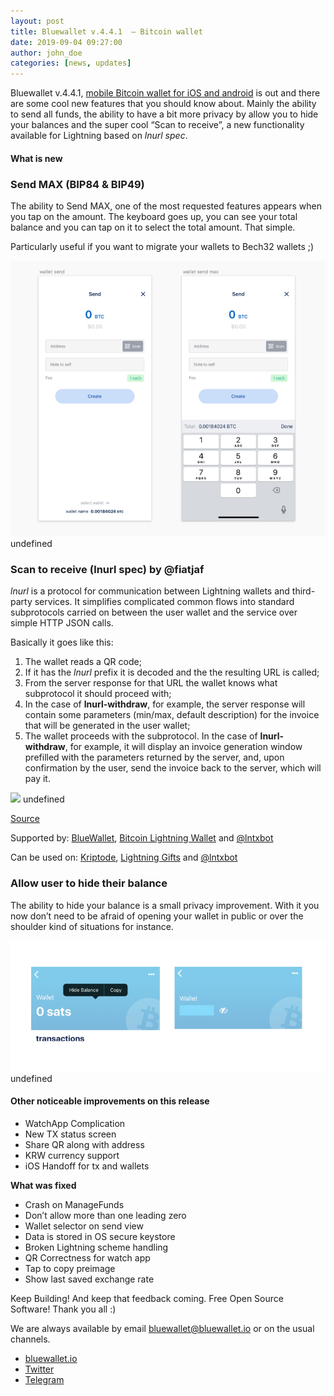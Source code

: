 ```yaml
---
layout: post
title: Bluewallet v.4.4.1  — Bitcoin wallet
date: 2019-09-04 09:27:00
author: john_doe
categories: [news, updates]
---
```


Bluewallet v.4.4.1, [mobile Bitcoin wallet for iOS and android](https://bluewallet.io) is out and there are some cool new features that you should know about. Mainly the ability to send all funds, the ability to have a bit more privacy by allow you to hide your balances and the super cool “Scan to receive”, a new functionality available for Lightning based on _lnurl spec_.

#### **What is new**

### Send MAX (BIP84 & BIP49)

The ability to Send MAX, one of the most requested features appears when you tap on the amount. The keyboard goes up, you can see your total balance and you can tap on it to select the total amount. That simple.

Particularly useful if you want to migrate your wallets to Bech32 wallets ;)

![](/uploads/blog/1__meQxWp__U0428GlEkJKBqeg.png)
undefined

### Scan to receive (lnurl spec) by @fiatjaf

_lnurl_ is a protocol for communication between Lightning wallets and third-party services. It simplifies complicated common flows into standard subprotocols carried on between the user wallet and the service over simple HTTP JSON calls.

Basically it goes like this:

1.  The wallet reads a QR code;
2.  If it has the _lnurl_ prefix it is decoded and the the resulting URL is called;
3.  From the server response for that URL the wallet knows what subprotocol it should proceed with;
4.  In the case of **lnurl-withdraw**, for example, the server response will contain some parameters (min/max, default description) for the invoice that will be generated in the user wallet;
5.  The wallet proceeds with the subprotocol. In the case of **lnurl-withdraw**, for example, it will display an invoice generation window prefilled with the parameters returned by the server, and, upon confirmation by the user, send the invoice back to the server, which will pay it.

![](/uploads/blog/1__JZdpyNAQs0np2wgCpoHDrw.gif)
undefined

[Source](https://telegra.ph/lnurl-a-protocol-for-seamless-interaction-between-services-and-Lightning-wallets-08-19)

Supported by: [BlueWallet](https://bluewallet.io/), [Bitcoin Lightning Wallet](https://lightning-wallet.com/) and [@lntxbot](https://t.me/lntxbot)

Can be used on: [Kriptode](https://kriptode.com/), [Lightning Gifts](https://lightning.gifts/) and [@lntxbot](https://t.me/lntxbot)

### Allow user to hide their balance

The ability to hide your balance is a small privacy improvement. With it you now don’t need to be afraid of opening your wallet in public or over the shoulder kind of situations for instance.

![](/uploads/blog/1__l__z95zazGnMJMuoPyBNHxg.png)
undefined

#### Other noticeable improvements on this release

*   WatchApp Complication
*   New TX status screen
*   Share QR along with address
*   KRW currency support
*   iOS Handoff for tx and wallets

**What was fixed**

*   Crash on ManageFunds
*   Don’t allow more than one leading zero
*   Wallet selector on send view
*   Data is stored in OS secure keystore
*   Broken Lightning scheme handling
*   QR Correctness for watch app
*   Tap to copy preimage
*   Show last saved exchange rate

Keep Building! And keep that feedback coming. Free Open Source Software! Thank you all :)

We are always available by email bluewallet@bluewallet.io or on the usual channels.

*   [bluewallet.io](https://bluewallet.io/)
*   [Twitter](https://twitter.com/bluewalletio)
*   [Telegram](https://t.me/bluewallet)